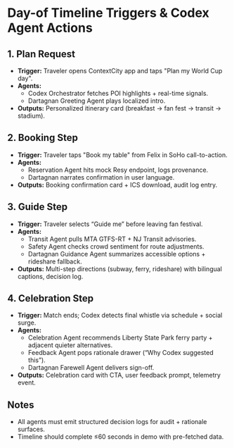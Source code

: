 # Day-of Timeline Triggers & Codex Agent Actions

## 1. Plan Request
- **Trigger:** Traveler opens ContextCity app and taps "Plan my World Cup day".
- **Agents:**
  - Codex Orchestrator fetches POI highlights + real-time signals.
  - Dartagnan Greeting Agent plays localized intro.
- **Outputs:** Personalized itinerary card (breakfast → fan fest → transit → stadium).

## 2. Booking Step
- **Trigger:** Traveler taps "Book my table" from Felix in SoHo call-to-action.
- **Agents:**
  - Reservation Agent hits mock Resy endpoint, logs provenance.
  - Dartagnan narrates confirmation in user language.
- **Outputs:** Booking confirmation card + ICS download, audit log entry.

## 3. Guide Step
- **Trigger:** Traveler selects “Guide me” before leaving fan festival.
- **Agents:**
  - Transit Agent pulls MTA GTFS-RT + NJ Transit advisories.
  - Safety Agent checks crowd sentiment for route adjustments.
  - Dartagnan Guidance Agent summarizes accessible options + rideshare fallback.
- **Outputs:** Multi-step directions (subway, ferry, rideshare) with bilingual captions, decision log.

## 4. Celebration Step
- **Trigger:** Match ends; Codex detects final whistle via schedule + social surge.
- **Agents:**
  - Celebration Agent recommends Liberty State Park ferry party + adjacent quieter alternatives.
  - Feedback Agent pops rationale drawer (“Why Codex suggested this”).
  - Dartagnan Farewell Agent delivers sign-off.
- **Outputs:** Celebration card with CTA, user feedback prompt, telemetry event.

## Notes
- All agents must emit structured decision logs for audit + rationale surfaces.
- Timeline should complete ≤60 seconds in demo with pre-fetched data.
